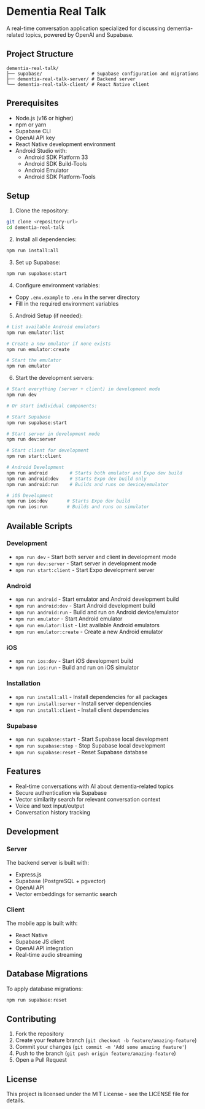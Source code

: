 # Dementia Real Talk

A real-time conversation application specialized for discussing dementia-related topics, powered by OpenAI and Supabase.

## Project Structure

```
dementia-real-talk/
├── supabase/                  # Supabase configuration and migrations
├── dementia-real-talk-server/ # Backend server
└── dementia-real-talk-client/ # React Native client
```

## Prerequisites

- Node.js (v16 or higher)
- npm or yarn
- Supabase CLI
- OpenAI API key
- React Native development environment
- Android Studio with:
  - Android SDK Platform 33
  - Android SDK Build-Tools
  - Android Emulator
  - Android SDK Platform-Tools

## Setup

1. Clone the repository:
```bash
git clone <repository-url>
cd dementia-real-talk
```

2. Install all dependencies:
```bash
npm run install:all
```

3. Set up Supabase:
```bash
npm run supabase:start
```

4. Configure environment variables:
- Copy `.env.example` to `.env` in the server directory
- Fill in the required environment variables

5. Android Setup (if needed):
```bash
# List available Android emulators
npm run emulator:list

# Create a new emulator if none exists
npm run emulator:create

# Start the emulator
npm run emulator
```

6. Start the development servers:

```bash
# Start everything (server + client) in development mode
npm run dev

# Or start individual components:

# Start Supabase
npm run supabase:start

# Start server in development mode
npm run dev:server

# Start client for development
npm run start:client

# Android Development
npm run android        # Starts both emulator and Expo dev build
npm run android:dev    # Starts Expo dev build only
npm run android:run    # Builds and runs on device/emulator

# iOS Development
npm run ios:dev       # Starts Expo dev build
npm run ios:run       # Builds and runs on simulator
```

## Available Scripts

### Development
- `npm run dev` - Start both server and client in development mode
- `npm run dev:server` - Start server in development mode
- `npm run start:client` - Start Expo development server

### Android
- `npm run android` - Start emulator and Android development build
- `npm run android:dev` - Start Android development build
- `npm run android:run` - Build and run on Android device/emulator
- `npm run emulator` - Start Android emulator
- `npm run emulator:list` - List available Android emulators
- `npm run emulator:create` - Create a new Android emulator

### iOS
- `npm run ios:dev` - Start iOS development build
- `npm run ios:run` - Build and run on iOS simulator

### Installation
- `npm run install:all` - Install dependencies for all packages
- `npm run install:server` - Install server dependencies
- `npm run install:client` - Install client dependencies

### Supabase
- `npm run supabase:start` - Start Supabase local development
- `npm run supabase:stop` - Stop Supabase local development
- `npm run supabase:reset` - Reset Supabase database

## Features

- Real-time conversations with AI about dementia-related topics
- Secure authentication via Supabase
- Vector similarity search for relevant conversation context
- Voice and text input/output
- Conversation history tracking

## Development

### Server

The backend server is built with:
- Express.js
- Supabase (PostgreSQL + pgvector)
- OpenAI API
- Vector embeddings for semantic search

### Client

The mobile app is built with:
- React Native
- Supabase JS client
- OpenAI API integration
- Real-time audio streaming

## Database Migrations

To apply database migrations:
```bash
npm run supabase:reset
```

## Contributing

1. Fork the repository
2. Create your feature branch (`git checkout -b feature/amazing-feature`)
3. Commit your changes (`git commit -m 'Add some amazing feature'`)
4. Push to the branch (`git push origin feature/amazing-feature`)
5. Open a Pull Request

## License

This project is licensed under the MIT License - see the LICENSE file for details.